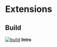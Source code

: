 # Extensions

## Build

[![build](https://github.com/Eb0nheart/Extensions/actions/workflows/workflow.yaml/badge.svg)](https://github.com/Eb0nheart/Extensions/actions/workflows/workflow.yaml)
**Intro**

